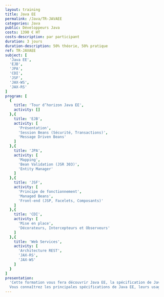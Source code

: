 ```yaml
---
layout: training
title: Java EE
permalink: /Java/TR-JAVAEE
categories: Java
public: Développeurs Java
costs: 1390 € HT
costs-description: par participant
duration: 3 jours
duration-description: 50% théorie, 50% pratique
ref: TR-JAVAEE
subject: [
  'Java EE',
  'EJB',
  'JPA',
  'CDI',
  'JSF',
  'JAX-WS',
  'JAX-RS'
]
program: [
  {
    title: 'Tour d’horizon Java EE',
    activity: []
  },{
    title: 'EJB',
    activity: [
      'Présentation',
      'Session Beans (Sécurité, Transactions)',
      'Message Driven Beans'
    ]
  },{
    title: 'JPA',
    activity: [
      'Mapping',
      'Bean Validation (JSR 303)',
      'Entity Manager'
    ]
  },{
    title: 'JSF',
    activity: [
      'Principe de fonctionnement',
      'Managed Beans',
      'Front-end (JSP, Facelets, Composants)'
    ]
  },{
    title: 'CDI',
    activity: [
      'Mise en place',
      'Décorateurs, Intercepteurs et Observeurs'
    ]
  },{
    title: 'Web Services',
    activity: [
      'Architecture REST',
      'JAX-RS',
      'JAX-WS'
    ]
  }
]
presentation:
  'Cette formation vous fera découvrir Java EE, la spécification de Java destinée aux applications d’entreprise. Vous découvrirez les concepts fondamentaux des applications d’entreprise en Java.
  Vous connaîtrez les principales spécifications de Java EE, leurs usages ainsi que les bonnes pratiques associées. Vous apprendrez à architecturer des applications d’entreprise basées sur la plateforme Java EE.'
---
```

